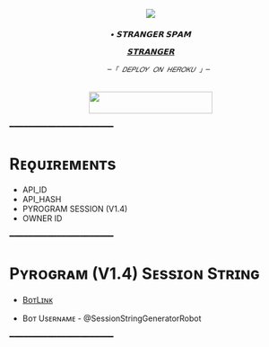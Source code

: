 <p align="center"><a href="https://t.me/shiva_ansh_op"><img src="https://files.catbox.moe/r58nec.jpg"></a></p>   
  
  <h6 align="center">   
     <b>• 𝗦𝗧𝗥𝗔𝗡𝗚𝗘𝗥 𝗦𝗣𝗔𝗠  </b>   
  
  
         
   [𝗦𝗧𝗥𝗔𝗡𝗚𝗘𝗥](https://t.me/MASTIWITHFRIENDSXD)   
  
  
           ─「 𝐷𝐸𝑃𝐿𝑂𝑌 𝑂𝑁 𝐻𝐸𝑅𝑂𝐾𝑈 」─   
  
   </h3>   
  
   <p align="center"><a href="https://dashboard.heroku.com/new?template=https://github.com/shoaib910385/STRANGER"> <img src="https://img.shields.io/badge/Deploy%20On%20Heroku-bringle?style=for-the-badge&logo=heroku" width="220" height="38.45"/></a></p>   
   ━━━━━━━━━━━━━━━━━━━━━━   
  
   # Rᴇǫᴜɪʀᴇᴍᴇɴᴛs   
   - API_ID   
   - API_HASH   
   - PYROGRAM SESSION (V1.4)   
   - OWNER ID   
  
   ━━━━━━━━━━━━━━━━━━━━━━   
  
   # Pʏʀᴏɢʀᴀᴍ (V1.4) Sᴇssɪᴏɴ Sᴛʀɪɴɢ   
  
   - [BᴏᴛLɪɴᴋ](https://t.me/SessionStringGeneratorRobot)   
  
   - Bᴏᴛ Usᴇʀɴᴀᴍᴇ - @SessionStringGeneratorRobot   
  
   ━━━━━━━━━━━━━━━━━━━━━━ 
